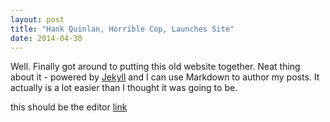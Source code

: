 ```yaml
---
layout: post
title: "Hank Quinlan, Horrible Cop, Launches Site"
date: 2014-04-30
---
```


Well. Finally got around to putting this old website together. Neat thing about it - powered by [Jekyll](http://jekyllrb.com) and I can use Markdown to author my posts. It actually is a lot easier than I thought it was going to be.

this should be the editor [link][work]


[work]: http://www.uws.ac.uk
<!--stackedit_data:
eyJoaXN0b3J5IjpbMTg4MTc4ODU0NF19
-->